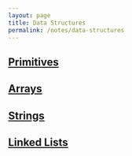 ```yaml
---
layout: page
title: Data Structures
permalink: /notes/data-structures
---
```


## [Primitives](/notes/data-structures/primitives)

## [Arrays](/notes/data-structures/arrays)

## [Strings](/notes/data-structures/strings)

## [Linked Lists](/notes/data-structures/linked-lists)
